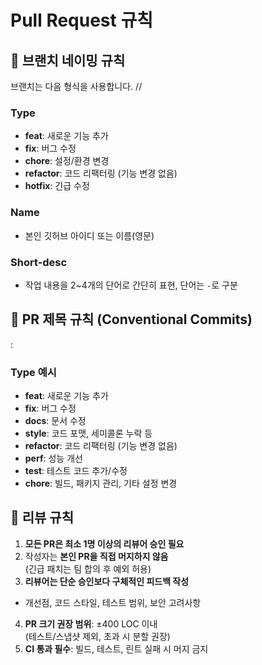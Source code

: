 # Pull Request 규칙

## 📌 브랜치 네이밍 규칙
브랜치는 다음 형식을 사용합니다.
<type>/<name>/<short-desc>

### Type
- **feat**: 새로운 기능 추가
- **fix**: 버그 수정
- **chore**: 설정/환경 변경
- **refactor**: 코드 리팩터링 (기능 변경 없음)
- **hotfix**: 긴급 수정

### Name
- 본인 깃허브 아이디 또는 이름(영문)

### Short-desc
- 작업 내용을 2~4개의 단어로 간단히 표현, 단어는 `-`로 구분

## 📌 PR 제목 규칙 (Conventional Commits)
<type>: <subject>

### Type 예시
- **feat**: 새로운 기능 추가
- **fix**: 버그 수정
- **docs**: 문서 수정
- **style**: 코드 포맷, 세미콜론 누락 등
- **refactor**: 코드 리팩터링 (기능 변경 없음)
- **perf**: 성능 개선
- **test**: 테스트 코드 추가/수정
- **chore**: 빌드, 패키지 관리, 기타 설정 변경

## 📝 리뷰 규칙

1. **모든 PR은 최소 1명 이상의 리뷰어 승인 필요**
2. 작성자는 **본인 PR을 직접 머지하지 않음**  
 (긴급 패치는 팀 합의 후 예외 허용)
3. **리뷰어는 단순 승인보다 구체적인 피드백 작성**  
 - 개선점, 코드 스타일, 테스트 범위, 보안 고려사항
4. **PR 크기 권장 범위**: ±400 LOC 이내  
 (테스트/스냅샷 제외, 초과 시 분할 권장)
5. **CI 통과 필수**: 빌드, 테스트, 린트 실패 시 머지 금지
